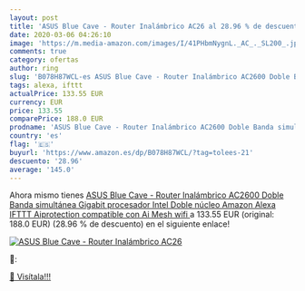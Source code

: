 ```yaml
---
layout: post
title: 'ASUS Blue Cave - Router Inalámbrico AC26 al 28.96 % de descuento'
date: 2020-03-06 04:26:10
image: 'https://m.media-amazon.com/images/I/41PHbmNygnL._AC_._SL200_.jpg'
comments: true
category: ofertas
author: ring
slug: 'B078H87WCL-es ASUS Blue Cave - Router Inalámbrico AC2600 Doble Banda...'
tags: alexa, ifttt
actualPrice: 133.55 EUR
currency: EUR
price: 133.55
comparePrice: 188.0 EUR
prodname: 'ASUS Blue Cave - Router Inalámbrico AC2600 Doble Banda simultánea Gigabit  procesador Intel Doble núcleo  Amazon Alexa  IFTTT  Aiprotection  compatible con Ai Mesh wifi '
country: 'es'
flag: '🇪🇸'
buyurl: 'https://www.amazon.es/dp/B078H87WCL/?tag=tolees-21'
descuento: '28.96'
average: '145.0'
---
```


Ahora mismo tienes [ASUS Blue Cave - Router Inalámbrico AC2600 Doble Banda simultánea Gigabit  procesador Intel Doble núcleo  Amazon Alexa  IFTTT  Aiprotection  compatible con Ai Mesh wifi ](https://www.amazon.es/dp/B078H87WCL/?tag=tolees-21) a 133.55 EUR (original: 188.0 EUR) (28.96 %  de descuento) en el siguiente enlace!

[![ASUS Blue Cave - Router Inalámbrico AC26](https://m.media-amazon.com/images/I/41PHbmNygnL._AC_._SL200_.jpg)](https://www.amazon.es/dp/B078H87WCL/?tag=tolees-21)

🔎:


[🛒 Visítala!!!](https://www.amazon.es/dp/B078H87WCL/?tag=tolees-21)
